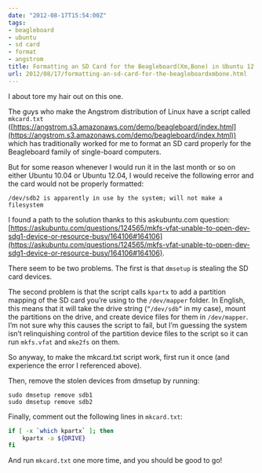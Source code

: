 ```yaml
---
date: "2012-08-17T15:54:00Z"
tags:
- beagleboard
- ubuntu
- sd card
- format
- angstrom
title: Formatting an SD Card for the Beagleboard(Xm,Bone) in Ubuntu 12.04
url: 2012/08/17/formatting-an-sd-card-for-the-beagleboardxmbone.html
---
```


I about tore my hair out on this one.

The guys who make the Angstrom distribution of Linux have a script called `mkcard.txt` ([https://angstrom.s3.amazonaws.com/demo/beagleboard/index.html](https://angstrom.s3.amazonaws.com/demo/beagleboard/index.html)) which has traditionally worked for me to format an SD card properly for the Beagleboard family of single-board computers.

But for some reason whenever I would run it in the last month or so on either Ubuntu 10.04 or Ubuntu 12.04, I would receive the following error and the card would not be properly formatted:

```
/dev/sdb2 is apparently in use by the system; will not make a filesystem
```

I found a path to the solution thanks to this askubuntu.com question: [https://askubuntu.com/questions/124565/mkfs-vfat-unable-to-open-dev-sdg1-device-or-resource-busy/164106#164106](https://askubuntu.com/questions/124565/mkfs-vfat-unable-to-open-dev-sdg1-device-or-resource-busy/164106#164106).

There seem to be two problems. The first is that `dmsetup` is stealing the SD card devices.

The second problem is that the script calls `kpartx` to add a partition mapping of the SD card you’re using to the `/dev/mapper` folder. In English, this means that it will take the drive string (`“/dev/sdb”` in my case), mount the partitions on the drive, and create device files for them in `/dev/mapper`. I’m not sure why this causes the script to fail, but I’m guessing the system isn’t relinquishing control of the partition device files to the script so it can run `mkfs.vfat` and `mke2fs` on them.

So anyway, to make the mkcard.txt script work, first run it once (and experience the error I referenced above).

Then, remove the stolen devices from dmsetup by running:

```
sudo dmsetup remove sdb1
sudo dmsetup remove sdb2
```

Finally, comment out the following lines in `mkcard.txt`:

```bash
if [ -x `which kpartx` ]; then
    kpartx -a ${DRIVE}
fi
```

And run `mkcard.txt` one more time, and you should be good to go!
